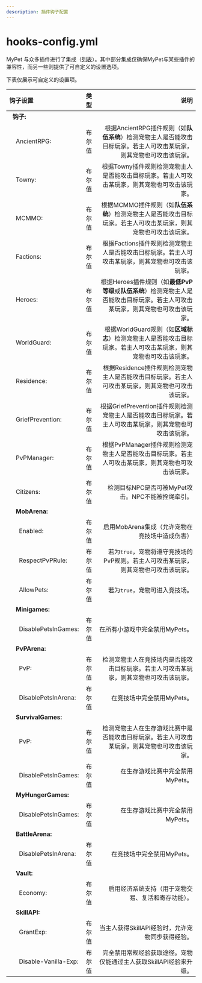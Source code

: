 ```yaml
---
description: 插件钩子配置
---
```


# hooks-config.yml

MyPet 与众多插件进行了集成（[列表](../../hooks/)）。其中部分集成仅确保MyPet与某些插件的兼容性，而另一些则提供了可自定义的设置选项。

下表仅展示可自定义的设置项。

| **钩子设置** | 类型 | 说明 |
| :--- | :---: | ---: |
|   **钩子:** |  |  |
|     AncientRPG: | 布尔值 | 根据AncientRPG插件规则（如**队伍系统**）检测宠物主人是否能攻击目标玩家。若主人可攻击某玩家，则其宠物也可攻击该玩家。 |
|     Towny: | 布尔值 | 根据Towny插件规则检测宠物主人是否能攻击目标玩家。若主人可攻击某玩家，则其宠物也可攻击该玩家。 |
|     MCMMO: | 布尔值 | 根据MCMMO插件规则（如**队伍系统**）检测宠物主人是否能攻击目标玩家。若主人可攻击某玩家，则其宠物也可攻击该玩家。 |
|     Factions: | 布尔值 | 根据Factions插件规则检测宠物主人是否能攻击目标玩家。若主人可攻击某玩家，则其宠物也可攻击该玩家。 |
|     Heroes: | 布尔值 | 根据Heroes插件规则（如**最低PvP等级**或**队伍系统**）检测宠物主人是否能攻击目标玩家。若主人可攻击某玩家，则其宠物也可攻击该玩家。 |
|     WorldGuard: | 布尔值 | 根据WorldGuard规则（如**区域标志**）检测宠物主人是否能攻击目标玩家。若主人可攻击某玩家，则其宠物也可攻击该玩家。 |
|     Residence: | 布尔值 | 根据Residence插件规则检测宠物主人是否能攻击目标玩家。若主人可攻击某玩家，则其宠物也可攻击该玩家。 |
|     GriefPrevention: | 布尔值 | 根据GriefPrevention插件规则检测宠物主人是否能攻击目标玩家。若主人可攻击某玩家，则其宠物也可攻击该玩家。 |
|     PvPManager: | 布尔值 | 根据PvPManager插件规则检测宠物主人是否能攻击目标玩家。若主人可攻击某玩家，则其宠物也可攻击该玩家。 |
|     Citizens: | 布尔值 | 检测目标NPC是否可被MyPet攻击。NPC不能被拴绳牵引。 |
|     **MobArena:** |  |  |
|       Enabled: | 布尔值 | 启用MobArena集成（允许宠物在竞技场中造成伤害） |
|       RespectPvPRule: | 布尔值 | 若为`true`，宠物将遵守竞技场的PvP规则。若主人可攻击某玩家，则其宠物也可攻击该玩家。 |
|       AllowPets: | 布尔值 | 若为`true`，宠物可进入竞技场。 |
|     **Minigames:** |  |  |
|       DisablePetsInGames: | 布尔值 | 在所有小游戏中完全禁用MyPets。 |
|     **PvPArena:** |  |  |
|       PvP: | 布尔值 | 检测宠物主人在竞技场内是否能攻击目标玩家。若主人可攻击某玩家，则其宠物也可攻击该玩家。 |
|       DisablePetsInArena: | 布尔值 | 在竞技场中完全禁用MyPets。 |
|     **SurvivalGames:** |  |  |
|       PvP: | 布尔值 | 检测宠物主人在生存游戏比赛中是否能攻击目标玩家。若主人可攻击某玩家，则其宠物也可攻击该玩家。 |
|       DisablePetsInGames: | 布尔值 | 在生存游戏比赛中完全禁用MyPets。 |
|     **MyHungerGames:** |  |  |
|       DisablePetsInGames: | 布尔值 | 在生存游戏比赛中完全禁用MyPets。 |
|     **BattleArena:** |  |  |
|       DisablePetsInArena: | 布尔值 | 在竞技场中完全禁用MyPets。 |
|     **Vault:** |  |  |
|       Economy: | 布尔值 | 启用经济系统支持（用于宠物交易、复活和寄存功能）。 |
|     **SkillAPI:** |  |  |
|       GrantExp: | 布尔值 | 当主人获得SkillAPI经验时，允许宠物同步获得经验。 |
|       Disable-Vanilla-Exp: | 布尔值 | 完全禁用常规经验获取途径。宠物仅能通过主人获取SkillAPI经验来升级。 |
